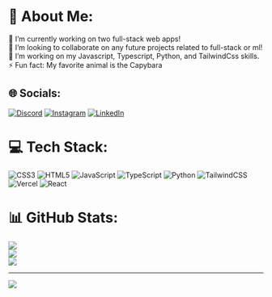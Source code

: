# 💫 About Me:
🔭 I’m currently working on two full-stack web apps!
<br>👯 I’m looking to collaborate on any future projects related to full-stack or ml!
<br>🌱 I’m working on my Javascript, Typescript, Python, and TailwindCss skills.
<br>⚡ Fun fact: My favorite animal is the Capybara


## 🌐 Socials:
[![Discord](https://img.shields.io/badge/Discord-%237289DA.svg?logo=discord&logoColor=white)](https://discord.gg/anthonyych4n) [![Instagram](https://img.shields.io/badge/Instagram-%23E4405F.svg?logo=Instagram&logoColor=white)](https://instagram.com/anthonyych4n) [![LinkedIn](https://img.shields.io/badge/LinkedIn-%230077B5.svg?logo=linkedin&logoColor=white)](https://linkedin.com/in/anthonyych4n) 

# 💻 Tech Stack:
![CSS3](https://img.shields.io/badge/css3-%231572B6.svg?style=for-the-badge&logo=css3&logoColor=white) ![HTML5](https://img.shields.io/badge/html5-%23E34F26.svg?style=for-the-badge&logo=html5&logoColor=white) ![JavaScript](https://img.shields.io/badge/javascript-%23323330.svg?style=for-the-badge&logo=javascript&logoColor=%23F7DF1E) ![TypeScript](https://img.shields.io/badge/typescript-%23007ACC.svg?style=for-the-badge&logo=typescript&logoColor=white) ![Python](https://img.shields.io/badge/python-3670A0?style=for-the-badge&logo=python&logoColor=ffdd54) ![TailwindCSS](https://img.shields.io/badge/tailwindcss-%2338B2AC.svg?style=for-the-badge&logo=tailwind-css&logoColor=white) ![Vercel](https://img.shields.io/badge/vercel-%23000000.svg?style=for-the-badge&logo=vercel&logoColor=white) ![React](https://img.shields.io/badge/react-%2320232a.svg?style=for-the-badge&logo=react&logoColor=%2361DAFB)
# 📊 GitHub Stats:
![](https://github-readme-stats.vercel.app/api?username=anthonyych4n&theme=tokyonight&hide_border=true&include_all_commits=false&count_private=false)<br/>
![](https://github-readme-streak-stats.herokuapp.com/?user=anthonyych4n&theme=tokyonight&hide_border=true)<br/>
![](https://github-readme-stats.vercel.app/api/top-langs/?username=anthonyych4n&theme=tokyonight&hide_border=true&include_all_commits=false&count_private=false&layout=compact)

---
[![](https://visitcount.itsvg.in/api?id=anthonyych4n&icon=0&color=1)](https://visitcount.itsvg.in)

<!-- Proudly created with GPRM ( https://gprm.itsvg.in ) -->

